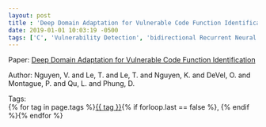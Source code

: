 ```yaml
---
layout: post
title : 'Deep Domain Adaptation for Vulnerable Code Function Identification'
date: 2019-01-01 10:03:19 -0500
tags: ['C', 'Vulnerability Detection', 'bidirectional Recurrent Neural Network', 'Tokenizer']
---
```

Paper: [Deep Domain Adaptation for Vulnerable Code Function Identification](https://ieeexplore.ieee.org/abstract/document/8851923)

Author: Nguyen, V. and Le, T. and Le, T. and Nguyen, K. and DeVel, O. and Montague, P. and Qu, L. and Phung, D.




 Tags:  
        <span>{% for tag in page.tags %}<a href="/tags/#{{ tag | slugify }}">{{ tag }}</a>{% if forloop.last == false %}, {% endif %}{% endfor %}</span>
